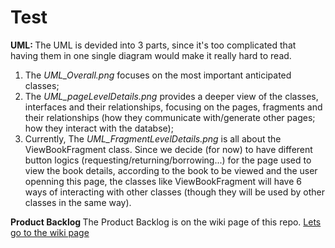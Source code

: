 # Test
<b>UML: </b>
The UML is devided into 3 parts, since it's too complicated that having them in one single diagram would make it really hard to read. 
1. The <i>UML_Overall.png</i> focuses on the most important anticipated classes;
2. The <i>UML_pageLevelDetails.png</i> provides a deeper view of the classes, interfaces and their relationships, focusing on the pages, fragments and their relationships (how they communicate with/generate other pages; how they interact with the databse);
3. Currently, The <i>UML_FragmentLevelDetails.png</i> is all about the ViewBookFragment class. Since we decide (for now) to have different button logics (requesting/returning/borrowing...) for the page used to view the book details, according to the book to be viewed and the user openning this page, the classes like ViewBookFragment will have 6 ways of interacting with other classes (though they will be used by other classes in the same way).  

<b> Product Backlog </b>
The Product Backlog is on the wiki page of this repo. 
 [Lets go to the wiki page](https://github.com/CMPUT301F20T10/iBook/wiki)
